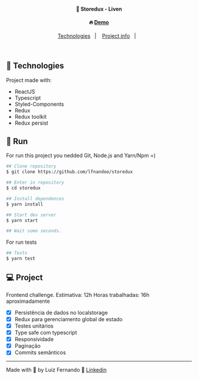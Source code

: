 <h4 align="center">
  🚀 Storedux - Liven
</h4>
<h4 align="center">
 🔥 <a href="https://lucid-varahamihira-0f520f.netlify.app/">Demo</a>
</h4>

<p align="center">
  <a href="#rocket-technologies">Technologies</a>&nbsp;&nbsp;&nbsp;|&nbsp;&nbsp;&nbsp;
  <a href="#-project">Project info</a>&nbsp;&nbsp;&nbsp;|&nbsp;&nbsp;&nbsp;
</p>

<br>

## :rocket: Technologies

Project made with:

- ReactJS
- Typescript
- Styled-Components
- Redux
- Redux toolkit
- Redux persist

## 📌 Run

For run this project you nedded Git, Node.js and Yarn/Npm =)
```bash
## Clone repository
$ git clone https://github.com/lfnandoo/storedux

## Enter in repository
$ cd storedux

## Install dependences
$ yarn install

## Start dev server
$ yarn start

## Wait some seconds.
```

For run tests
```bash
## Tests
$ yarn test
```

## 💻 Project

Frontend challenge.
Estimativa: 12h
Horas trabalhadas: 16h aproximadamente

- [X] Persistência de dados no localstorage
- [X] Redux para gerenciamento global de estado
- [X] Testes unitários
- [X] Type safe com typescript
- [X] Responsividade
- [X] Paginação
- [X] Commits semânticos

---

Made with 💜 by Luiz Fernando :wave: [Linkedin](https://www.linkedin.com/in/lfnandoo/)
